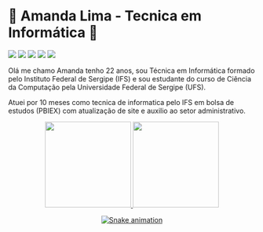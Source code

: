 # 🍃 Amanda Lima - Tecnica em Informática 🍃
	
[<img src="https://img.shields.io/badge/instagram-%23E4405F.svg?&style=for-the-badge&logo=instagram&logoColor=white" />](https://instagram.com/apandalima)
[<img src="https://img.shields.io/badge/linkedin-%230077B5.svg?&style=for-the-badge&logo=linkedin&logoColor=white" />](https://www.linkedin.com/in/apandalima/)
[<img src="https://img.shields.io/badge/apandalima%237974-7289DA?style=for-the-badge&logo=discord&logoColor=white" />](https://discord.com)
[<img src="https://img.shields.io/badge/twitter-%231DA1F2.svg?&style=for-the-badge&logo=twitter&logoColor=white" />](https://twitter/apandalima)
[<img src="https://img.shields.io/badge/spotify-%231ED760.svg?&style=for-the-badge&logo=spotify&logoColor=white" />](https://open.spotify.com/user/vitoriasemacento)

Olá me chamo Amanda tenho 22 anos, sou Técnica em Informática formado pelo Instituto Federal de Sergipe (IFS) e sou estudante do curso de Ciência da Computação pela Universidade Federal de Sergipe (UFS). 

Atuei por 10 meses como tecnica de informatica pelo IFS em bolsa de estudos (PBIEX) com atualização de site e auxilio ao setor administrativo. 
	
  <div  align="center">
  <a href="https://github.com/apandalima">
  <img height="175em" src="https://github-readme-stats.vercel.app/api?username=apandalima&show_icons=true&theme=dracula&line_height=27"/>
  <img height="175em" src="https://github-readme-stats.vercel.app/api/top-langs/?username=apandalima&layout=compact&langs_count=7&theme=dracula&line_height=27"/>
</div>

 <div align="center">
  
  ![Snake animation](https://github.com/danielbped/danielbped/blob/output/github-contribution-grid-snake.svg)
  
</div>

</p>
